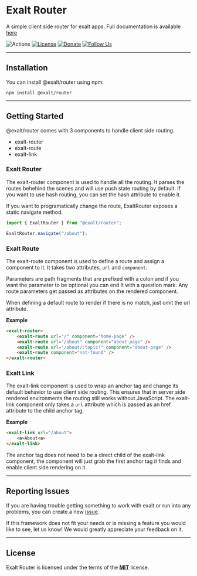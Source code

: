 # Exalt Router

A simple client side router for exalt apps.
Full documentation is available [here](https://www.exaltjs.com/docs/#exalt-router)

![Actions](https://github.com/exalt/exalt-router/workflows/build/badge.svg)
[![License](https://img.shields.io/badge/license-MIT-blue.svg)](https://github.com/exalt/exalt-router/blob/main/LICENSE)
[![Donate](https://img.shields.io/badge/patreon-donate-green.svg)](https://www.patreon.com/outwalkstudios)
[![Follow Us](https://img.shields.io/badge/follow-on%20twitter-4AA1EC.svg)](https://twitter.com/exaltjs)

---

## Installation

You can install @exalt/router using npm:

```
npm install @exalt/router
```

---

## Getting Started

@exalt/router comes with 3 components to handle client side routing.

- exalt-router
- exalt-route
- exalt-link

### Exalt Router

The exalt-router component is used to handle all the routing.
It parses the routes behehind the scenes and will use push state routing by default.
If you want to use hash routing, you can set the hash attribute to enable it.

If you want to programatically change the route, ExaltRouter exposes a static navigate method.

```js
import { ExaltRouter } from "@exalt/router";

ExaltRouter.navigate("/about");
```

### Exalt Route

The exalt-route component is used to define a route and assign a component to it.
It takes two attributes, `url` and `component`.

Parameters are path fragments that are prefixed with a colon and if you want the parameter to be optional you can end it with a question mark. Any route parameters get passed as attributes on the rendered component.

When defining a default route to render if there is no match, just omit the url attribute.

**Example**
```html
<exalt-router>
    <exalt-route url="/" component="home-page" />
    <exalt-route url="/about" component="about-page" />
    <exalt-route url="/about/:topic?" component="about-page" />
    <exalt-route component="not-found" />
</exalt-router>
```

### Exalt Link

The exalt-link component is used to wrap an anchor tag and change its default behavior to use client side routing.
This ensures that in server side rendered environments the routing still works without JavaScript.
The exalt-link component only takes a `url` attribute which is passed as an href attribute to the child anchor tag.

**Example**
```html
<exalt-link url="/about">
    <a>About<a>
</exalt-link>
```

The anchor tag does not need to be a direct child of the exalt-link component, the component will just grab the first anchor tag it finds and enable client side rendering on it.

---

## Reporting Issues

If you are having trouble getting something to work with exalt or run into any problems, you can create a new [issue](https://github.com/exalt/exalt-router/issues).

If this framework does not fit your needs or is missing a feature you would like to see, let us know! We would greatly appreciate your feedback on it.

---

## License

Exalt Router is licensed under the terms of the [**MIT**](https://github.com/exalt/exalt-router/blob/main/LICENSE) license.